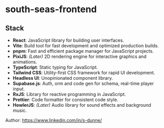 # south-seas-frontend

## Stack
- **React**: JavaScript library for building user interfaces.
- **Vite**: Build tool for fast development and optimized production builds.
- **pnpm**: Fast and efficient package manager for JavaScript projects. 
- **PixiJS**: *(Later)* 2D rendering engine for interactive graphics and animations.
- **TypeScript**: Static typing for JavaScript. 
- **Tailwind CSS**: Utility-first CSS framework for rapid UI development.
- **Headless UI**: Unopinionated component library.
- **Supabase.js**: Auth, orm and code gen for schema, real-time player input.
- **RxJS**: Library for reactive programming in JavaScript. 
- **Prettier**: Code formatter for consistent code style. 
- **HowlerJS**: *(Later)* Audio library for sound effects and background music.

Author: https://www.linkedin.com/in/s-dunne/